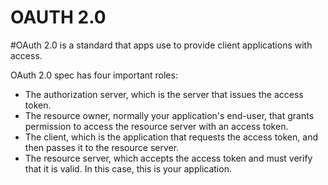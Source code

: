 # OAUTH 2.0
#OAuth 2.0 is a standard that apps use to provide client applications with access.

OAuth 2.0 spec has four important roles:

-   The authorization server, which is the server that issues the access token.  
-   The resource owner, normally your application's end-user, that grants permission to access the resource server with an access token.
-   The client, which is the application that requests the access token, and then passes it to the resource server.
-   The resource server, which accepts the access token and must verify that it is valid. In this case, this is your application.